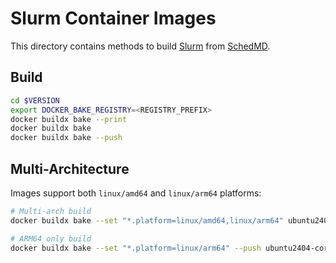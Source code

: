 # Slurm Container Images

This directory contains methods to build [Slurm] from [SchedMD].

## Build

```bash
cd $VERSION
export DOCKER_BAKE_REGISTRY=<REGISTRY_PREFIX>
docker buildx bake --print
docker buildx bake
docker buildx bake --push
```

## Multi-Architecture

Images support both `linux/amd64` and `linux/arm64` platforms:

```bash
# Multi-arch build
docker buildx bake --set "*.platform=linux/amd64,linux/arm64" ubuntu2404-core

# ARM64 only build
docker buildx bake --set "*.platform=linux/arm64" --push ubuntu2404-core
```

<!-- Links -->

[schedmd]: https://www.schedmd.com/
[slurm]: https://slurm.schedmd.com/overview.html
